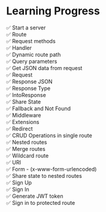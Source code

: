 # Learning Progress

✅ Start a server\
✅ Route\
✅ Request methods\
✅ Handler\
✅ Dynamic route path\
✅ Query parameters\
✅ Get JSON data from request\
✅ Request\
✅ Response JSON\
✅ Response Type\
✅ IntoResponse\
✅ Share State\
✅ Fallback and Not Found\
✅ Middleware\
✅ Extensions\
✅ Redirect\
✅ CRUD Operations in single route\
✅ Nested routes\
✅ Merge routes\
✅ Wildcard route\
✅ URI\
✅ Form - (x-www-form-urlencoded)\
✅ Share state to nested routes\
✅ Sign Up\
✅ Sign In\
✅ Generate JWT token\
✅ Sign in to protected route
